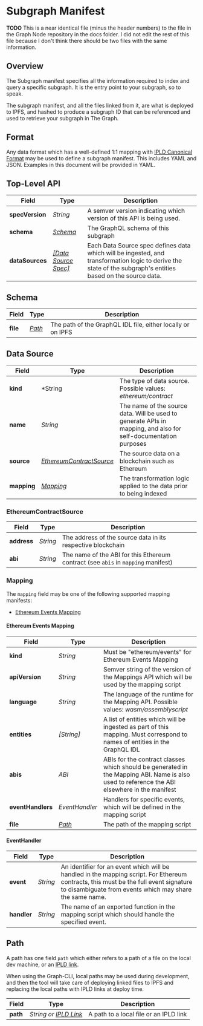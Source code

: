 # Subgraph Manifest

**TODO** This is a near identical file (minus the header numbers) to the file in the Graph Node repository in the docs folder. I did not edit the rest of this file because I don't think there should be two files with the same information.

## Overview
The Subgraph manifest specifies all the information required to index and query a specific subgraph. It is the entry point to your subgraph, so to speak.

The subgraph manifest, and all the files linked from it, are what is deployed to IPFS, and hashed to produce a subgraph ID that can be referenced and used to retrieve your subgraph in The Graph.

## Format
Any data format which has a well-defined 1:1 mapping with [IPLD Canonical Format](https://github.com/ipld/specs/blob/master/IPLD.md#serialized-data-formats) may be used to define a subgraph manifest. This includes YAML and JSON. Examples in this document will be provided in YAML.

## Top-Level API

| Field  | Type | Description   |
| --- | --- | --- |
| **specVersion** | *String*   | A semver version indicating which version of this API is being used.|
| **schema**   | [*Schema*](#schema) | The GraphQL schema of this subgraph|
| **dataSources**| [*[Data Source Spec]*](#data-source)| Each Data Source spec defines data which will be ingested, and transformation logic to derive the state of the subgraph's entities based on the source data.|

## Schema

| Field | Type | Description |
| --- | --- | --- |
| **file**| [*Path*](#path) | The path of the GraphQL IDL file, either locally or on IPFS |

## Data Source

| Field | Type | Description |
| --- | --- | --- |
| **kind** | *String | The type of data source. Possible values: *ethereum/contract*|
| **name** | *String* | The name of the source data. Will be used to generate APIs in mapping, and also for self-documentation purposes |
| **source** | [*EthereumContractSource*](#ethereumcontractsource) | The source data on a blockchain such as Ethereum |
| **mapping** | [*Mapping*](#mapping) | The transformation logic applied to the data prior to being indexed |

### EthereumContractSource

| Field | Type | Description |
| --- | --- | --- |
| **address** | *String* | The address of the source data in its respective blockchain |
| **abi** | *String* | The name of the ABI for this Ethereum contract (see `abis` in `mapping` manifest) |

### Mapping
The `mapping` field may be one of the following supported mapping manifests:
 - [Ethereum Events Mapping](#ethereum-events-mapping)

#### Ethereum Events Mapping

| Field | Type | Description |
| --- | --- | --- |
| **kind** | *String* | Must be "ethereum/events" for Ethereum Events Mapping |
| **apiVersion** | *String* | Semver string of the version of the Mappings API which will be used by the mapping script |
| **language** | *String* | The language of the runtime for the Mapping API. Possible values: *wasm/assemblyscript* |
| **entities** | *[String]* | A list of entities which will be ingested as part of this mapping. Must correspond to names of entities in the GraphQL IDL |
| **abis** | *ABI* | ABIs for the contract classes which should be generated in the Mapping ABI. Name is also used to reference the ABI elsewhere in the manifest |
| **eventHandlers** | *EventHandler* | Handlers for specific events, which will be defined in the mapping script |
| **file** | [*Path*](#path) | The path of the mapping script |

#### EventHandler

| Field | Type | Description |
| --- | --- | --- |
| **event** | *String* | An identifier for an event which will be handled in the mapping script. For Ethereum contracts, this must be the full event signature to disambiguate from events which may share the same name. |
| **handler** | *String* | The name of an exported function in the mapping script which should handle the specified event. |

## Path
A path has one field `path` which either refers to a path of a file on the local dev machine, or an [IPLD link](https://github.com/ipld/specs/blob/master/IPLD.md#linking-between-nodes).

When using the Graph-CLI, local paths may be used during development, and then the tool will take care of deploying linked files to IPFS and replacing the local paths with IPLD links at deploy time.

| Field | Type | Description |
| --- | --- | --- |
| **path** | *String or [IPLD Link](https://github.com/ipld/specs/blob/master/IPLD.md#linking-between-nodes)* | A path to a local file or an IPLD link |

